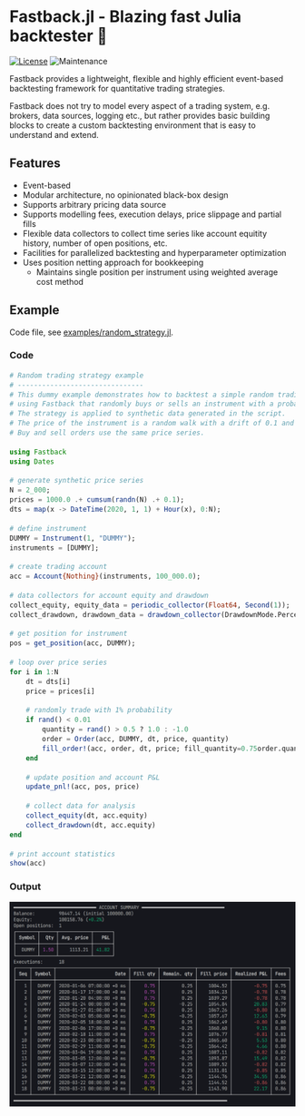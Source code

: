 # Fastback.jl - Blazing fast Julia backtester 🚀

[![License](https://img.shields.io/badge/License-MIT-yellow.svg)](./LICENSE)
![Maintenance](https://img.shields.io/maintenance/yes/2024)

Fastback provides a lightweight, flexible and highly efficient event-based backtesting framework for quantitative trading strategies.

Fastback does not try to model every aspect of a trading system, e.g. brokers, data sources, logging etc., but rather provides basic building blocks to create a custom backtesting environment that is easy to understand and extend.

## Features

- Event-based
- Modular architecture, no opinionated black-box design
- Supports arbitrary pricing data source
- Supports modelling fees, execution delays, price slippage and partial fills
- Flexible data collectors to collect time series like account equitity history, number of open positions, etc.
- Facilities for parallelized backtesting and hyperparameter optimization
- Uses position netting approach for bookkeeping
  - Maintains single position per instrument using weighted average cost method

## Example

Code file, see [examples/random_strategy.jl](examples/random_strategy.jl).

### Code

```julia
# Random trading strategy example
# -------------------------------
# This dummy example demonstrates how to backtest a simple random trading strategy
# using Fastback that randomly buys or sells an instrument with a probability of 1%.
# The strategy is applied to synthetic data generated in the script.
# The price of the instrument is a random walk with a drift of 0.1 and initial price 1000.
# Buy and sell orders use the same price series.

using Fastback
using Dates

# generate synthetic price series
N = 2_000;
prices = 1000.0 .+ cumsum(randn(N) .+ 0.1);
dts = map(x -> DateTime(2020, 1, 1) + Hour(x), 0:N);

# define instrument
DUMMY = Instrument(1, "DUMMY");
instruments = [DUMMY];

# create trading account
acc = Account{Nothing}(instruments, 100_000.0);

# data collectors for account equity and drawdown
collect_equity, equity_data = periodic_collector(Float64, Second(1));
collect_drawdown, drawdown_data = drawdown_collector(DrawdownMode.Percentage, (v, dt, equity) -> dt - v.last_dt >= Second(1));

# get position for instrument
pos = get_position(acc, DUMMY);

# loop over price series
for i in 1:N
    dt = dts[i]
    price = prices[i]

    # randomly trade with 1% probability
    if rand() < 0.01
        quantity = rand() > 0.5 ? 1.0 : -1.0
        order = Order(acc, DUMMY, dt, price, quantity)
        fill_order!(acc, order, dt, price; fill_quantity=0.75order.quantity, fees_pct=0.001)
    end

    # update position and account P&L
    update_pnl!(acc, pos, price)

    # collect data for analysis
    collect_equity(dt, acc.equity)
    collect_drawdown(dt, acc.equity)
end

# print account statistics
show(acc)
```

### Output

![Example Output Account Summary](docs/images/readme_screenshot.png)